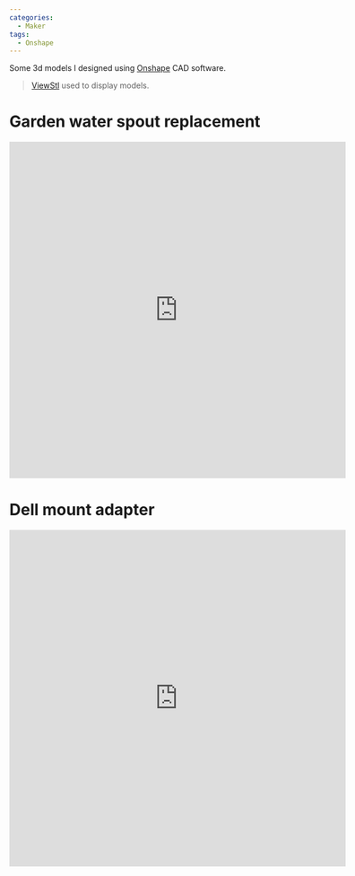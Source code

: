 ```yaml
---
categories:
  - Maker
tags:
  - Onshape
---
```


Some 3d models I designed using [Onshape](https://cad.onshape.com/) CAD software.

> [ViewStl](https://www.viewstl.com/) used to display models.

# Garden water spout replacement

<iframe id="vs_iframe" src="https://www.viewstl.com/?embedded&url=https%3A%2F%2Fdvkwong.com%2Fassets%2Fstl%2FGardenWaterSpout.stl&bgcolor=transparent&color=gray&shading=flat&rotation=yes&edges=no&noborder=yes" style="border:0;margin:0;width:600px;height:600px;"></iframe>

# Dell mount adapter

<iframe id="vs_iframe" src="https://www.viewstl.com/?embedded&url=https%3A%2F%2Fdvkwong.com%2Fassets%2Fstl%2FDellMountAdaptor.stl&bgcolor=transparent&color=gray&shading=flat&rotation=yes&edges=no&noborder=yes" style="border:0;margin:0;width:600px;height:600px;"></iframe>